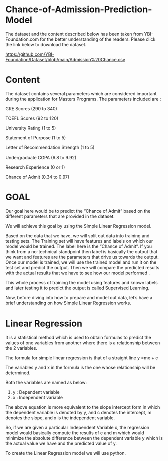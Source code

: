 # Chance-of-Admission-Prediction-Model

The dataset and the content described below has been taken from YBI-Foundation.com for the better understanding of the readers. Please click the link below to download the dataset.

https://github.com/YBI-Foundation/Dataset/blob/main/Admission%20Chance.csv

# Content

The dataset contains several parameters which are considered important during the application for Masters Programs. The parameters included are :

GRE Scores (290 to 340)

TOEFL Scores (92 to 120)

University Rating (1 to 5)

Statement of Purpose (1 to 5)

Letter of Recommendation Strength (1 to 5)

Undergraduate CGPA (6.8 to 9.92)

Research Experience (0 or 1)

Chance of Admit (0.34 to 0.97)

# GOAL

Our goal here would be to predict the “Chance of Admit” based on the different parameters that are provided in the dataset.

We will achieve this goal by using the Simple Linear Regression model.

Based on the data that we have, we will split out data into training and testing sets. The Training set will have features and labels on which our model would be trained. The label here is the “Chance of Admit”. If you think from a no-technical standpoint then label is basically the output that we want and features are the parameters that drive us towards the output. Once our model is trained, we will use the trained model and run it on the test set and predict the output. Then we will compare the predicted results with the actual results that we have to see how our model performed .

This whole process of training the model using features and known labels and later testing it to predict the output is called Supervised Learning.

Now, before diving into how to prepare and model out data, let’s have a brief understanding on how Simple Linear Regression works.

# Linear Regression

It is a statistical method which is used to obtain formulas to predict the values of one variables from another where there is a relationship between the 2 variables.

The formula for simple linear regression is that of a straight line y =mx + c

The variables y and x in the formula is the one whose relationship will be determined.

Both the variables are named as below:

1. y : Dependent variable
2. x : Independent variable

The above equation is more equivalent to the slope intercept form in which the dependent variable is denoted by y, and c denotes the intercept, m denotes the slope, and x is the independent variable.

So, if we are given a particular Independent Variable x, the regression model would basically compute the results of c and m which would minimize the absolute difference between the dependent variable y which is the actual value we have and the predicted value of y.

To create the Linear Regression model we will use python.

